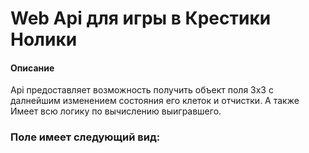 # Web Api для игры в Крестики Нолики

<h4>Описание</h4>
Api предоставляет возможность получить объект поля 3х3 с далнейшим изменением состояния его клеток и отчистки. А также Имеет всю логику по вычислению выигравшего.

<h3>Поле имеет следующий вид:</h3>
